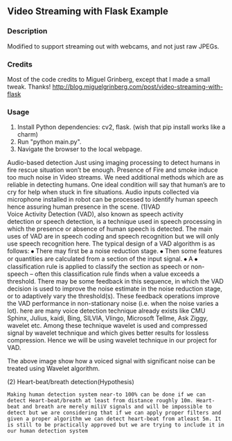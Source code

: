 ## Video Streaming with Flask Example

### Description
Modified to support streaming out with webcams, and not just raw JPEGs.

### Credits
Most of the code credits to Miguel Grinberg, except that I made a small tweak. Thanks!
http://blog.miguelgrinberg.com/post/video-streaming-with-flask

### Usage
1. Install Python dependencies: cv2, flask. (wish that pip install works like a charm)
2. Run "python main.py".
3. Navigate the browser to the local webpage.

Audio-based detection
	Just using imaging processing to detect humans in fire rescue situation won’t be enough. Presence of Fire and smoke induce too much noise in Video streams. We need additional methods which are as reliable in detecting humans.
One ideal condition will say that human’s are to cry for help when stuck in fire situations.  Audio inputs collected via microphone installed in robot can be processed to identify human speech hence assuring human presence in the scene.
(1)VAD	
	Voice Activity Detection (VAD), also known as speech activity detection or speech detection, is a technique used in speech processing in which the presence or absence of human speech is detected. The main uses of VAD are in speech coding and speech recognition but we will only use speech recognition here.
The typical design of a VAD algorithm is as follows: 
⦁	There may first be a noise reduction stage.
⦁	Then some features or quantities are calculated from a section of the input signal.
⦁	A ⦁	classification rule is applied to classify the section as speech or non-speech – often this classification rule finds when a value exceeds a threshold.
There may be some feedback in this sequence, in which the VAD decision is used to improve the noise estimate in the noise reduction stage, or to adaptively vary the threshold(s). These feedback operations improve the VAD performance in non-stationary noise (i.e. when the noise varies a lot).
here are many voice detection technique already exists like CMU Sphinx, Julius, kaidi, Bing, SILVIA, Vlingo, Microsoft Tellme, Ask Ziggy, wavelet etc. Among these technique wavelet is used and compressed signal by wavelet technique and which gives better results for lossless compression. Hence we will be using wavelet technique in our project for VAD.

The above image show how a voiced signal with significant noise can be treated using Wavelet algorithm.

(2) Heart-beat/breath detection(Hypothesis)
	
	Making human detection system near-to 100% can be done if we can detect Heart-beat/breath at least from distance roughly 10m. Heart-beat and breath are merely miliV signals and will be impossible to detect but we are considering that if we can apply proper filters and given a proper algorithm we can detect heart-beat from atleast 5m. It is still to be practically approved but we are trying to include it in our human detection system
